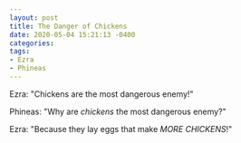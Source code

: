 ```yaml
---
layout: post
title: The Danger of Chickens
date: 2020-05-04 15:21:13 -0400
categories:
tags:
- Ezra
- Phineas
---
```


Ezra: "Chickens are the most dangerous enemy!"

Phineas: "Why are _chickens_ the most dangerous enemy?"

Ezra: "Because they lay eggs that make _MORE CHICKENS_!"

